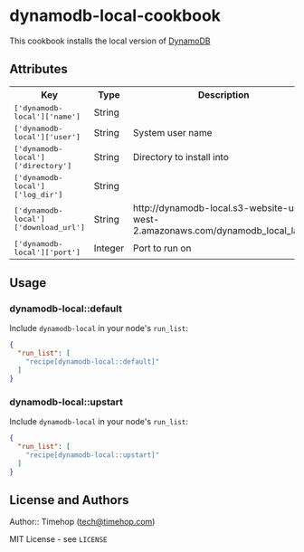 # dynamodb-local-cookbook

This cookbook installs the local version of [DynamoDB](http://docs.aws.amazon.com/amazondynamodb/latest/developerguide/Tools.DynamoDBLocal.html)

## Attributes

<table>
  <tr>
    <th>Key</th>
    <th>Type</th>
    <th>Description</th>
    <th>Default</th>
  </tr>
  <tr>
    <td><tt>['dynamodb-local']['name']</tt></td>
    <td>String</td>
    <td></td>
    <td><tt>dynamodb-local</tt></td>
  </tr>
  <tr>
    <td><tt>['dynamodb-local']['user']</tt></td>
    <td>String</td>
    <td>System user name</td>
    <td><tt>dynamodb</tt></td>
  </tr>
  <tr>
    <td><tt>['dynamodb-local']['directory']</tt></td>
    <td>String</td>
    <td>Directory to install into</td>
    <td><tt>/usr/local/lib/dynamodb-local</tt></td>
  </tr>
  <tr>
    <td><tt>['dynamodb-local']['log_dir']</tt></td>
    <td>String</td>
    <td></td>
    <td><tt>/var/log/dynamodb-local</tt></td>
  </tr>
  <tr>
    <td><tt>['dynamodb-local']['download_url']</tt></td>
    <td>String</td>
    <td>http://dynamodb-local.s3-website-us-west-2.amazonaws.com/dynamodb_local_latest</td>
    <td><tt>dynamodb-local</tt></td>
  </tr>
  <tr>
    <td><tt>['dynamodb-local']['port']</tt></td>
    <td>Integer</td>
    <td>Port to run on</td>
    <td><tt>8000</tt></td>
  </tr>
</table>

## Usage

### dynamodb-local::default

Include `dynamodb-local` in your node's `run_list`:

```json
{
  "run_list": [
    "recipe[dynamodb-local::default]"
  ]
}
```

### dynamodb-local::upstart

Include `dynamodb-local` in your node's `run_list`:

```json
{
  "run_list": [
    "recipe[dynamodb-local::upstart]"
  ]
}
```

## License and Authors

Author:: Timehop (<tech@timehop.com>)

MIT License - see `LICENSE`
